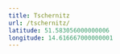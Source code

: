 ```yaml
---
title: Tschernitz
url: /tschernitz/
latitude: 51.583056000000006
longitude: 14.616667000000001
---
```

